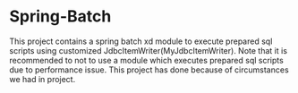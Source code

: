 # Spring-Batch

This project contains a spring batch xd module to execute prepared sql scripts using customized JdbcItemWriter(MyJdbcItemWriter).
Note that it is  recommended to not to use a module which executes prepared sql scripts due to performance issue. This project has done because of circumstances we had in project. 

